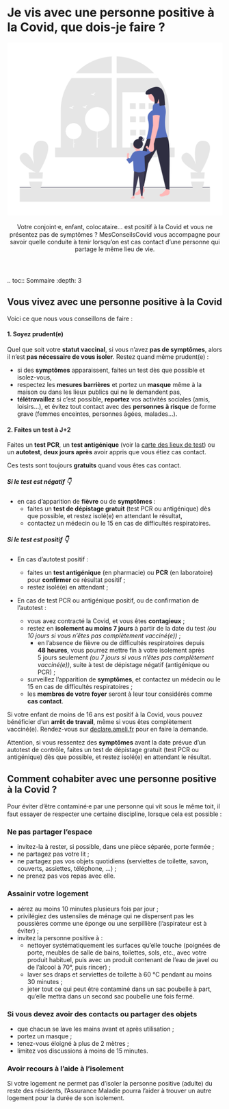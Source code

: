 # Je vis avec une personne positive à la Covid, que dois-je faire ?

<img src="illustrations/foyer.svg">

<header>
    <p class="big">Votre conjoint⸱e, enfant, colocataire… est positif à la Covid et vous ne présentez pas de symptômes ? MesConseilsCovid vous accompagne pour savoir quelle conduite à tenir lorsqu’on est cas contact d’une personne qui partage le même lieu de vie.</p>
</header>

.. toc:: Sommaire
    :depth: 3


## Vous vivez avec une personne positive à la Covid

<p class="big">Voici ce que nous vous conseillons de faire :</p>

#### 1. Soyez prudent(e)

Quel que soit votre **statut vaccinal**, si vous n’avez **pas de symptômes**, alors il n’est **pas nécessaire de vous isoler**. Restez quand même prudent(e) :

* si des **symptômes** apparaissent, faites un test dès que possible et isolez-vous,
* respectez les **mesures barrières** et portez un **masque** même à la maison ou dans les lieux publics qui ne le demandent pas,
* **télétravaillez** si c’est possible, **reportez** vos activités sociales (amis, loisirs…), et évitez tout contact avec des **personnes à risque** de forme grave (femmes enceintes, personnes âgées, malades…).

#### 2. Faites un test à J+2

<div class="conseil">

Faites un **test PCR**, un **test antigénique** (voir la [carte des lieux de test](https://www.sante.fr/cf/centres-depistage-covid.html)) ou un **autotest**, **deux jours après** avoir appris que vous étiez cas contact.

Ces tests sont toujours **gratuits** quand vous êtes cas contact.

</div>

##### Si le test est négatif 👇

* en cas d’apparition de **fièvre** ou de **symptômes** :
    - faites un **test de dépistage gratuit** (test PCR ou antigénique) dès que possible, et restez isolé(e) en attendant le résultat,
    - contactez un médecin ou le 15 en cas de difficultés respiratoires.

##### Si le test est positif 👇

* En cas d’autotest positif :
    - faites un **test antigénique** (en pharmacie) ou **PCR** (en laboratoire) pour **confirmer** ce résultat positif ;
    - restez isolé(e) en attendant ;

* En cas de test PCR ou antigénique positif, ou de confirmation de l’autotest :
    - vous avez contracté la Covid, et vous êtes **contagieux** ;
    - restez en **isolement au moins 7 jours** à partir de la date du test *(ou 10 jours si vous n’êtes pas complètement vacciné(e))* ;
        + en l’absence de fièvre ou de difficultés respiratoires depuis **48 heures**, vous pourrez mettre fin à votre isolement après 5 jours seulement *(ou 7 jours si vous n’êtes pas complètement vacciné(e))*, suite à test de dépistage négatif (antigénique ou PCR) ;
    - surveillez l’apparition de **symptômes**, et contactez un médecin ou le 15 en cas de difficultés respiratoires ;
    - les **membres de votre foyer** seront à leur tour considérés comme **cas contact**.

Si votre enfant de moins de 16 ans est positif à la Covid, vous pouvez bénéficier d’un **arrêt de travail**, même si vous êtes complètement vacciné(e). Rendez-vous sur [declare.ameli.fr](https://declare.ameli.fr/) pour en faire la demande.

<div class="conseil conseil-jaune">

Attention, si vous ressentez des **symptômes** avant la date prévue d’un autotest de contrôle, faites un test de dépistage gratuit (test PCR ou antigénique) dès que possible, et restez isolé(e) en attendant le résultat.

</div>


## Comment cohabiter avec une personne positive à la Covid ?

<p class="big">Pour éviter d’être contaminé⸱e par une personne qui vit sous le même toit, il faut essayer de respecter une certaine discipline, lorsque cela est possible :</p>

### Ne pas partager l’espace

* invitez-la à rester, si possible, dans une pièce séparée, porte fermée ;
* ne partagez pas votre lit ;
* ne partagez pas vos objets quotidiens (serviettes de toilette, savon, couverts, assiettes, téléphone, …) ;
* ne prenez pas vos repas avec elle.


### Assainir votre logement

* aérez au moins 10 minutes plusieurs fois par jour ;
* privilégiez des ustensiles de ménage qui ne dispersent pas les poussières comme une éponge ou une serpillière (l’aspirateur est à éviter) ;
* invitez la personne positive à :
  - nettoyer systématiquement les surfaces qu’elle touche (poignées de porte, meubles de salle de bains, toilettes, sols, etc., avec votre produit habituel, puis avec un produit contenant de l’eau de javel ou de l’alcool à 70°, puis rincer) ;
  - laver ses draps et serviettes de toilette à 60 °C pendant au moins 30 minutes ;
  - jeter tout ce qui peut être contaminé dans un sac poubelle à part, qu’elle mettra dans un second sac poubelle une fois fermé.

### Si vous devez avoir des contacts ou partager des objets

* que chacun se lave les mains avant et après utilisation ;
* portez un masque ;
* tenez-vous éloigné à plus de 2 mètres ;
* limitez vos discussions à moins de 15 minutes.

### Avoir recours à l’aide à l’isolement

Si votre logement ne permet pas d’isoler la personne positive (adulte) du reste des résidents, l’Assurance Maladie pourra l’aider à trouver un autre logement pour la durée de son isolement.
